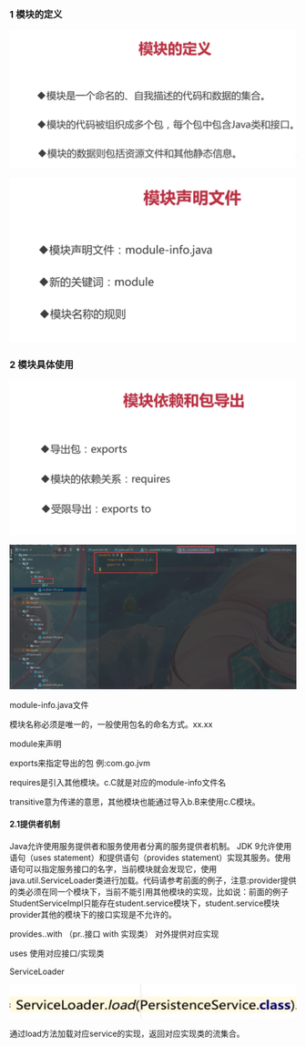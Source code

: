 ### 1 模块的定义

![1](java9模块化.assets/1.png)

![2](java9模块化.assets/2.png)

### 2 模块具体使用

![3](java9模块化.assets/3.png)

![image-20210220211649008](java9模块化.assets/image-20210220211649008.png)

module-info.java文件

模块名称必须是唯一的，一般使用包名的命名方式。xx.xx

module来声明

exports来指定导出的包 例:com.go.jvm

requires是引入其他模块。c.C就是对应的module-info文件名

transitive意为传递的意思，其他模块也能通过导入b.B来使用c.C模块。



#### 2.1提供者机制

 Java允许使用服务提供者和服务使用者分离的服务提供者机制。 JDK 9允许使用语句（uses statement）和提供语句（provides statement）实现其服务。使用语句可以指定服务接口的名字，当前模块就会发现它，使用 java.util.ServiceLoader类进行加载。代码请参考前面的例子，注意:provider提供的类必须在同一个模块下，当前不能引用其他模块的实现，比如说：前面的例子StudentServiceImpl只能存在student.service模块下，student.service模块provider其他的模块下的接口实现是不允许的。

provides..with （pr..接口 with 实现类） 对外提供对应实现

uses 使用对应接口/实现类

ServiceLoader 

![4](java9模块化.assets/4.png)

通过load方法加载对应service的实现，返回对应实现类的流集合。

